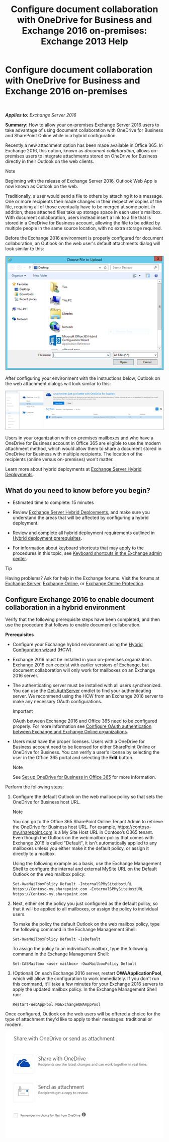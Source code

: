 ﻿---
title: 'Configure document collaboration with OneDrive for Business and Exchange 2016 on-premises: Exchange 2013 Help'
TOCTitle: Configure document collaboration with OneDrive for Business and Exchange 2016 on-premises
ms:assetid: 799518aa-7cfe-4708-92ee-98057ff168f5
ms:mtpsurl: https://technet.microsoft.com/en-us/library/Mt589761(v=EXCHG.150)
ms:contentKeyID: 70319377
ms.date: 04/30/2016
mtps_version: v=EXCHG.150
---

# Configure document collaboration with OneDrive for Business and Exchange 2016 on-premises

 

_**Applies to:** Exchange Server 2016_


**Summary:** How to allow your on-premises Exchange Server 2016 users to take advantage of using document collaboration with OneDrive for Business and SharePoint Online while in a hybrid configuration.

Recently a new attachment option has been made available in Office 365. In Exchange 2016, this option, known as *document collaboration*, allows on-premises users to integrate attachments stored on OneDrive for Business directly in their Outlook on the web clients.


> [!NOTE]
> Beginning with the release of Exchange Server 2016, Outlook Web App is now known as Outlook on the web.



Traditionally, a user would send a file to others by attaching it to a message. One or more recipients then made changes in their respective copies of the file, requiring all of those eventually have to be merged at some point. In addition, these attached files take up storage space in each user's mailbox. With document collaboration, users instead insert a link to a file that is stored in a OneDrive for Business account, allowing the file to be edited by multiple people in the same source location, with no extra storage required.

Before the Exchange 2016 environment is properly configured for document collaboration, an Outlook on the web user's default attachments dialog will look similar to this:

![traditional attachment dialog](images/Mt589761.f8c74d70-42f9-48c6-b263-ce6cef8591a8(EXCHG.150).png "traditional attachment dialog")

After configuring your environment with the instructions below, Outlook on the web attachment dialogs will look similar to this:

![attachment dialog with modern attachments enabled](images/Mt589761.89eeae65-ce3a-4c47-b57e-db734a1de95b(EXCHG.150).png "attachment dialog with modern attachments enabled")

Users in your organization with on-premises mailboxes and who have a OneDrive for Business account in Office 365 are eligible to use the modern attachment method, which would allow them to share a document stored in OneDrive for Business with multiple recipients. The location of the recipients (online versus on-premises) won't matter.

Learn more about hybrid deployments at [Exchange Server Hybrid Deployments](exchange-server-hybrid-deployments-exchange-2013-help.md).

## What do you need to know before you begin?

  - Estimated time to complete: 15 minutes

  - Review [Exchange Server Hybrid Deployments](exchange-server-hybrid-deployments-exchange-2013-help.md), and make sure you understand the areas that will be affected by configuring a hybrid deployment.

  - Review and complete all hybrid deployment requirements outlined in [Hybrid deployment prerequisites](hybrid-deployment-prerequisites-exchange-2013-help.md).

  - For information about keyboard shortcuts that may apply to the procedures in this topic, see [Keyboard shortcuts in the Exchange admin center](https://technet.microsoft.com/en-us/library/jj150484\(v=exchg.150\)).


> [!TIP]
> Having problems? Ask for help in the Exchange forums. Visit the forums at <A href="http://go.microsoft.com/fwlink/p/?linkid=60612">Exchange Server</A>, <A href="http://go.microsoft.com/fwlink/p/?linkid=267542">Exchange Online</A>, or <A href="http://go.microsoft.com/fwlink/p/?linkid=285351">Exchange Online Protection</A>.



## Configure Exchange 2016 to enable document collaboration in a hybrid environment

Verify that the following prerequisite steps have been completed, and then use the procedure that follows to enable document collaboration.

**Prerequisites**

  - Configure your Exchange hybrid environment using the [Hybrid Configuration wizard](hybrid-configuration-wizard-exchange-2013-help.md) (HCW).

  - Exchange 2016 must be installed in your on-premises organization. Exchange 2016 can coexist with earlier versions of Exchange, but document collaboration will only work for mailboxes on an Exchange 2016 server.

  - The authenticating server must be installed with all users synchronized. You can use the [Get-AuthServer](https://technet.microsoft.com/en-us/library/jj218613\(v=exchg.150\)) cmdlet to find your authenticating server. We recommend using the HCW from an Exchange 2016 server to make any necessary OAuth configurations.
    

    > [!IMPORTANT]
    > OAuth between Exchange 2016 and Office 365 need to be configured properly. For more information see <A href="https://technet.microsoft.com/en-us/library/dn594521(v=exchg.150)">Configure OAuth authentication between Exchange and Exchange Online organizations</A>.



  - Users must have the proper licenses. Users with a OneDrive for Business account need to be licensed for either SharePoint Online or OneDrive for Business. You can verify a user's license by selecting the user in the Office 365 portal and selecting the **Edit** button.
    

    > [!NOTE]
    > See <A href="http://go.microsoft.com/fwlink/p/?linkid=627455">Set up OneDrive for Business in Office 365</A> for more information.



Perform the following steps:

1.  Configure the default Outlook on the web mailbox policy so that sets the OneDrive for Business host URL.
    

    > [!NOTE]
    > You can go to the Office 365 SharePoint Online Tenant Admin to retrieve the OneDrive for Business host URL. For example, https://contoso-my.sharepoint.com is a My Site Host URL in Contoso’s O365 tenant.<BR>Even though the Outlook on the web mailbox policy that comes with Exchange 2016 is called "Default", it isn't automatically applied to any mailboxes unless you either make it the default policy, or assign it directly to a mailbox.

    
    Using the following example as a basis, use the Exchange Management Shell to configure the internal and external MySite URL on the Default Outlook on the web mailbox policy:
    
        Set-OwaMailboxPolicy Default -InternalSPMySiteHostURL https://Contoso-my.sharepoint.com -ExternalSPMySiteHostURL https://Contoso-my.sharepoint.com

2.  Next, either set the policy you just configured as the default policy, so that it will be applied to all mailboxes, or assign the policy to individual users.
    
    To make the policy the default Outlook on the web mailbox policy, type the following command in the Exchange Management Shell:
    
        Set-OwaMailboxPolicy Default -IsDefault 
    
    To assign the policy to an individual's mailbox, type the following command in the Exchange Management Shell:
    
        Set-CASMailbox <user mailbox> -OwaMailboxPolicy Default

3.  (Optional) On each Exchange 2016 server, restart **OWAApplicationPool**, which will allow the configuration to work immediately. If you don't run this command, it'll take a few minutes for your Exchange 2016 servers to apply the updated mailbox policy. In the Exchange Management Shell run:
    
        Restart-WebAppPool MSExchangeOWAAppPool

Once configured, Outlook on the web users will be offered a choice for the type of attachment they'd like to apply to their messages: traditional or modern.

![attachment options dialog, Share with OneDrive or Send as attachment](images/Mt589761.7d2f27c2-3638-479a-a577-029ac61e7d95(EXCHG.150).png "attachment options dialog, Share with OneDrive or Send as attachment")

